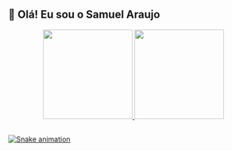 ## 👋 Olá! Eu sou o Samuel Araujo

<div align="center">
  <a href="https://github.com/iamsamucael">
  <img height="180em" src="https://github-readme-stats.vercel.app/api?username=iamsamucael&show_icons=true&theme=tokyonight&include_all_commits=true&count_private=true"/>
  <img height="180em" src="https://github-readme-stats.vercel.app/api/top-langs/?username=iamsamucael&layout=compact&langs_count=7&theme=tokyonight"/>
</div>

##

![Snake animation](https://github.com/iamsamucael/iamsamucael/blob/output/github-contribution-grid-snake.svg)
